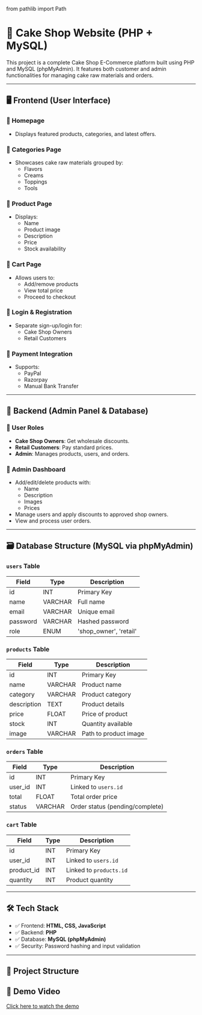 from pathlib import Path

# 🎂 Cake Shop Website (PHP + MySQL)

This project is a complete Cake Shop E-Commerce platform built using PHP and MySQL (phpMyAdmin). It features both customer and admin functionalities for managing cake raw materials and orders.

---

## 🖥️ Frontend (User Interface)

### 🔹 Homepage
- Displays featured products, categories, and latest offers.

### 🔹 Categories Page
- Showcases cake raw materials grouped by:
  - Flavors
  - Creams
  - Toppings
  - Tools

### 🔹 Product Page
- Displays:
  - Name
  - Product image
  - Description
  - Price
  - Stock availability

### 🔹 Cart Page
- Allows users to:
  - Add/remove products
  - View total price
  - Proceed to checkout

### 🔹 Login & Registration
- Separate sign-up/login for:
  - Cake Shop Owners
  - Retail Customers

### 🔹 Payment Integration
- Supports:
  - PayPal
  - Razorpay
  - Manual Bank Transfer

---

## 🔧 Backend (Admin Panel & Database)

### 🔹 User Roles
- **Cake Shop Owners**: Get wholesale discounts.
- **Retail Customers**: Pay standard prices.
- **Admin**: Manages products, users, and orders.

### 🔹 Admin Dashboard
- Add/edit/delete products with:
  - Name
  - Description
  - Images
  - Prices
- Manage users and apply discounts to approved shop owners.
- View and process user orders.

---

## 🗃️ Database Structure (MySQL via phpMyAdmin)

### `users` Table
| Field       | Type     | Description                          |
|-------------|----------|--------------------------------------|
| id          | INT      | Primary Key                          |
| name        | VARCHAR  | Full name                            |
| email       | VARCHAR  | Unique email                         |
| password    | VARCHAR  | Hashed password                      |
| role        | ENUM     | 'shop_owner', 'retail'               |

### `products` Table
| Field       | Type     | Description                          |
|-------------|----------|--------------------------------------|
| id          | INT      | Primary Key                          |
| name        | VARCHAR  | Product name                         |
| category    | VARCHAR  | Product category                     |
| description | TEXT     | Product details                      |
| price       | FLOAT    | Price of product                     |
| stock       | INT      | Quantity available                   |
| image       | VARCHAR  | Path to product image                |

### `orders` Table
| Field       | Type     | Description                          |
|-------------|----------|--------------------------------------|
| id          | INT      | Primary Key                          |
| user_id     | INT      | Linked to `users.id`                 |
| total       | FLOAT    | Total order price                    |
| status      | VARCHAR  | Order status (pending/complete)      |

### `cart` Table
| Field       | Type     | Description                          |
|-------------|----------|--------------------------------------|
| id          | INT      | Primary Key                          |
| user_id     | INT      | Linked to `users.id`                 |
| product_id  | INT      | Linked to `products.id`              |
| quantity    | INT      | Product quantity                     |

---

## 🛠️ Tech Stack

- ✅ Frontend: **HTML, CSS, JavaScript**
- ✅ Backend: **PHP**
- ✅ Database: **MySQL (phpMyAdmin)**
- ✅ Security: Password hashing and input validation

---

## 📂 Project Structure
## 🎥 Demo Video

[Click here to watch the demo](demo.mp4)

